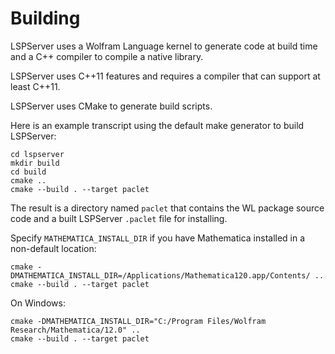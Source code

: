 # Building

LSPServer uses a Wolfram Language kernel to generate code at build time and a C++ compiler to compile a native library.

LSPServer uses C++11 features and requires a compiler that can support at least C++11.

LSPServer uses CMake to generate build scripts.

Here is an example transcript using the default make generator to build LSPServer:

```
cd lspserver
mkdir build
cd build
cmake ..
cmake --build . --target paclet
```

The result is a directory named `paclet` that contains the WL package source code and a built LSPServer `.paclet` file for installing.

Specify `MATHEMATICA_INSTALL_DIR` if you have Mathematica installed in a non-default location:

```
cmake -DMATHEMATICA_INSTALL_DIR=/Applications/Mathematica120.app/Contents/ ..
cmake --build . --target paclet
```

On Windows:

```
cmake -DMATHEMATICA_INSTALL_DIR="C:/Program Files/Wolfram Research/Mathematica/12.0" ..
cmake --build . --target paclet
```
